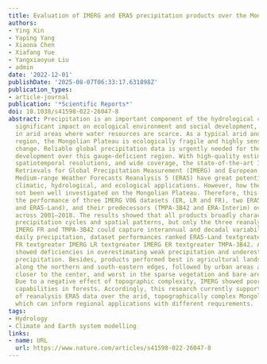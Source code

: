 ```yaml
---
title: Evaluation of IMERG and ERA5 precipitation products over the Mongolian Plateau
authors:
- Ying Xin
- Yaping Yang
- Xiaona Chen
- Xiafang Yue
- Yangxiaoyue Liu
- admin
date: '2022-12-01'
publishDate: '2025-08-07T06:33:17.631898Z'
publication_types:
- article-journal
publication: '*Scientific Reports*'
doi: 10.1038/s41598-022-26047-8
abstract: Precipitation is an important component of the hydrological cycle and has
  significant impact on ecological environment and social development, especially
  in arid areas where water resources are scarce. As a typical arid and semi-arid
  region, the Mongolian Plateau is ecologically fragile and highly sensitive to climate
  change. Reliable global precipitation data is urgently needed for the sustainable
  development over this gauge-deficient region. With high-quality estimates, fine
  spatiotemporal resolutions, and wide coverage, the state-of-the-art Integrated Multi-satellite
  Retrievals for Global Precipitation Measurement (IMERG) and European Center for
  Medium-range Weather Forecasts Reanalysis 5 (ERA5) have great potential for regional
  climatic, hydrological, and ecological applications. However, how they perform has
  not been well investigated on the Mongolian Plateau. Therefore, this study evaluated
  the performance of three IMERG V06 datasets (ER, LR and FR), two ERA5 products (ERA5-HRES
  and ERA5-Land), and their predecessors (TMPA-3B42 and ERA-Interim) over the region
  across 2001–2018. The results showed that all products broadly characterized seasonal
  precipitation cycles and spatial patterns, but only the three reanalysis products,
  IMERG FR and TMPA-3B42 could capture interannual and decadal variability. When describing
  daily precipitation, dataset performances ranked ERA5-Land textgreater ERA5-HRES textgreater ERA-Interim textgreater IMERG
  FR textgreater IMERG LR textgreater IMERG ER textgreater TMPA-3B42. All products
  showed deficiencies in overestimating weak precipitation and underestimating high-intensity
  precipitation. Besides, products performed best in agricultural lands and forests
  along the northern and south-eastern edges, followed by urban areas and grasslands
  closer to the center, and worst in the sparse vegetation and bare areas of the south-west.
  Due to a negative effect of topographic complexity, IMERG showed poor detection
  capabilities in forests. Accordingly, this research currently supports the applicability
  of reanalysis ERA5 data over the arid, topographically complex Mongolian Plateau,
  which can inform regional applications with different requirements.
tags:
- Hydrology
- Climate and Earth system modelling
links:
- name: URL
  url: https://www.nature.com/articles/s41598-022-26047-8
---
```

